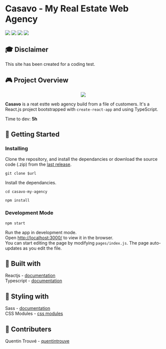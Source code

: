 # Casavo - My Real Estate Web Agency

<p>
  <img src="https://img.shields.io/badge/node-@16.18-green"/>
  <img src="https://img.shields.io/badge/typescript-@4.9-blue"/>
  <img src="https://img.shields.io/badge/react-@18.2-blue"/>
  <img src="https://img.shields.io/badge/sass-@1.57-red"/>
</p>

## 🎓 Disclaimer

This site has been created for a coding test. 

## 🎮 Project Overview
<p align="center">
  <img src="https://user-images.githubusercontent.com/47388675/80098162-b520a880-856c-11ea-86f7-066eb0bc5a6b.gif">
</p>

**Casavo** is a reat estte web agency build from a file of customers. It's a React.js project bootstrapped with `create-react-app` and using TypeScript.

Time to dev: **5h**

## 🚀 Getting Started

### Installing

Clone the repository, and install the dependancies or download the source code (.zip) from the [last release](https://github.com/quentintrouve/casavo-my-agency/releases/tag/V1.0.0).

```
git clone $url
```

Install the dependancies.

```
cd casavo-my-agency
```

```
npm install
```

### Development Mode

```
npm start
```

Run the app in development mode.\
Open [http://localhost:3000/](http://localhost:3000/) to view it in the browser.\
You can start editing the page by modifying `pages/index.js`. The page auto-updates as you edit the file.


## 🔨 Built with

Reactjs - [documentation](https://reactjs.org/)\
Typescript - [documentation](https://www.typescriptlang.org/docs/)

## 🎨 Styling with

Sass - [documentation](https://sass-lang.com/documentation/)\
CSS Modules - [css modules](https://create-react-app.dev/docs/adding-a-css-modules-stylesheet)

## 👥 Contributers

Quentin Trouvé - [quentintrouve](https://github.com/quentintrouve)
